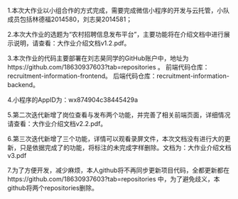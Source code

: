 1.本次大作业以小组合作的方式完成，需要完成微信小程序的开发与云托管，小队成员包括林德福2014580，刘志昊2014581；

2.本次大作业的选题为“农村招聘信息发布平台”，主要功能将在介绍文档中进行展示说明，请查看：大作业介绍文档v1.2.pdf。

3.本次作业的代码主要部署在刘志昊同学的GitHub账户中，地址为https://github.com/18630937603?tab=repositories 。
前端代码仓库：recruitment-information-frontend。
后端代码仓库：recruitment-information-backend。

4.小程序的AppID为：wx874904c38445429a

5.第二次迭代新增了岗位查看与发布两个功能，并完善了相关前端页面，详细情况请查看：大作业介绍文档v2.2.pdf。

6.第三次迭代新增了三个功能，详情可以观看录屏文件，本次文档没有进行大的更新，只是依据完成了的功能，将标注的未完成字样删除。文档为：大作业介绍文档v3.pdf

7.为了方便开发，减少麻烦，本人github将不再同步更新项目代码，全都更新都在https://github.com/18630937603?tab=repositories 中，为了避免歧义，本github将两个repositories删除。

